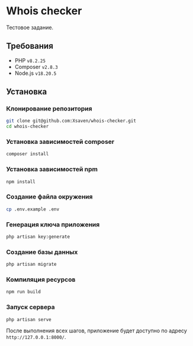 # Whois checker

Тестовое задание.

## Требования
* PHP `v8.2.25`
* Composer `v2.8.3`
* Node.js `v18.20.5`

## Установка

### Клонирование репозитория
```bash
git clone git@github.com:Xsaven/whois-checker.git
cd whois-checker
```

 ### Установка зависимостей composer
```bash
composer install
```

### Установка зависимостей npm
```bash
npm install
```

### Создание файла окружения
```bash
cp .env.example .env
```

### Генерация ключа приложения
```bash
php artisan key:generate
```

### Создание базы данных
```bash
php artisan migrate
```

### Компиляция ресурсов
```bash
npm run build
```

### Запуск сервера
```bash
php artisan serve
```
После выполнения всех шагов, приложение будет доступно по адресу `http://127.0.0.1:8000/`.
